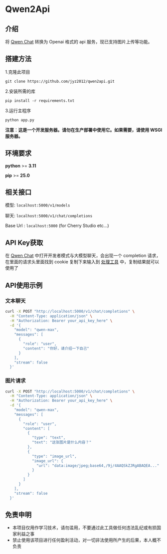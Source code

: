 # Qwen2Api

## 介绍

将 [Qwen Chat](https://chat.qwen.ai) 转换为 Openai 格式的 api 服务，现已支持图片上传等功能。

## 搭建方法

1.克隆此项目

`git clone https://github.com/jyz2012/qwen2api.git`

2.安装所需的库

`pip install -r requirements.txt`

3.运行主程序

`python app.py`

**注意**：**这是一个开发服务器。请勿在生产部署中使用它。如果需要，请使用 WSGI 服务器。**

## 环境要求

**python** >= **3.11**

**pip** >= **25.0**

## 相关接口

模型:   `localhost:5000/v1/models`

聊天:   `localhost:5000/v1/chat/completions`

Base Url :  `localhost:5000` (for Cherry Studio etc...)

## API Key获取

在 [Qwen Chat](https://chat.qwen.ai) 中打开开发者模式与大模型聊天，会出现一个 completion 请求，在里面的请求头里面找到 cookie 复制下来输入到 [处理工具](https://jyz2012.github.io/kukitky/) 中，复制结果就可以使用了

## API使用示例

### 文本聊天

```bash
curl -X POST "http://localhost:5000/v1/chat/completions" \
  -H "Content-Type: application/json" \
  -H "Authorization: Bearer your_api_key_here" \
  -d '{
    "model": "qwen-max",
    "messages": [
      {
        "role": "user",
        "content": "你好，请介绍一下自己"
      }
    ],
    "stream": false
  }'
```

### 图片请求

```bash
curl -X POST "http://localhost:5000/v1/chat/completions" \
  -H "Content-Type: application/json" \
  -H "Authorization: Bearer your_api_key_here" \
  -d '{
    "model": "qwen-max",
    "messages": [
      {
        "role": "user",
        "content": [
          {
            "type": "text",
            "text": "这张图片是什么内容？"
          },
          {
            "type": "image_url",
            "image_url": {
              "url": "data:image/jpeg;base64,/9j/4AAQSkZJRgABAQEA..."
            }
          }
        ]
      }
    ],
    "stream": false
  }'
```

## 免责申明

+ 本项目仅用作学习技术，请勿滥用，不要通过此工具做任何违法乱纪或有损国家利益之事
+ 禁止使用该项目进行任何盈利活动，对一切非法使用所产生的后果，本人概不负责
